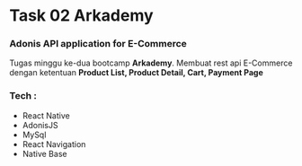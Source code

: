 # Task 02 Arkademy

### Adonis API application for E-Commerce

Tugas minggu ke-dua bootcamp **Arkademy**. Membuat rest api E-Commerce dengan ketentuan **Product List, Product Detail, Cart, Payment Page**

### Tech :

- React Native
- AdonisJS
- MySql
- React Navigation
- Native Base
